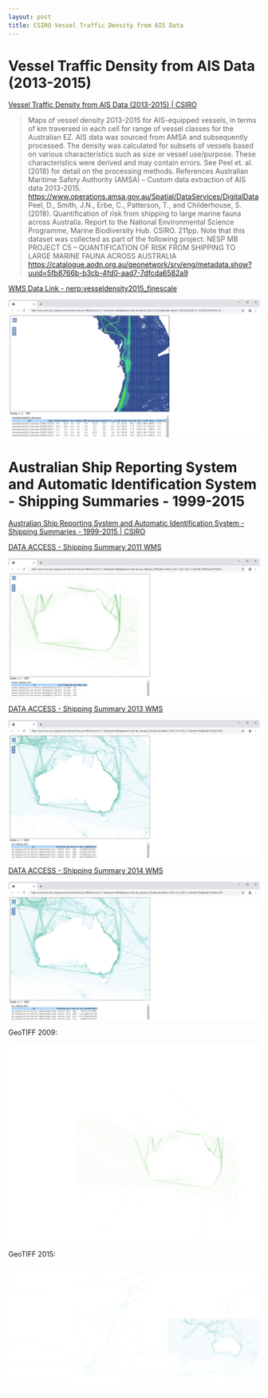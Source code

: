 ```yaml
---
layout: post
title: CSIRO Vessel Traffic Density from AIS Data
---
```


# Vessel Traffic Density from AIS Data (2013-2015)

[Vessel Traffic Density from AIS Data (2013-2015) \| CSIRO](https://marlin.csiro.au/geonetwork/srv/eng/catalog.search#/metadata/e11903ab-836c-4b67-aa41-b2fcf7f70ed2)

> Maps of vessel density 2013-2015 for AIS-equipped vessels, in terms of km traversed in each cell for range of vessel classes for the Australian EZ.
> AIS data was sourced from AMSA and subsequently processed. The density was calculated for subsets of vessels based on various characteristics such as
> size or vessel use/purpose. These characteristics were derived and may contain errors. See Peel et. al. (2018) for detail on the processing methods. 
> References Australian Maritime Safety Authority (AMSA) – Custom data extraction of AIS data 2013-2015.
> <https://www.operations.amsa.gov.au/Spatial/DataServices/DigitalData> Peel, D., Smith, J.N., Erbe, C., Patterson, T., and Childerhouse, S. (2018).
> Quantification of risk from shipping to large marine fauna across Australia. Report to the National Environmental Science Programme, Marine
> Biodiversity Hub. CSIRO. 211pp. Note that this dataset was collected as part of the following project:
> NESP MB PROJECT C5 – QUANTIFICATION OF RISK FROM SHIPPING TO LARGE MARINE FAUNA ACROSS AUSTRALIA
> <https://catalogue.aodn.org.au/geonetwork/srv/eng/metadata.show?uuid=5fb8766b-b3cb-4fd0-aad7-7dfcda6582a9>

[WMS Data Link - nerp:vesseldensity2015_finescale](https://www.cmar.csiro.au/geoserver/nerp/wms?service=WMS&version=1.1.0&request=GetMap&layers=nerp:vesseldensity2015_finescale&styles=&bbox=108.930328369141,-44.2295036315918,163.403015136719,-11.3371658325195&width=768&height=463&srs=EPSG:4326&format=application/openlayers)

![vesseldensity2015_finescale](/images/CSIRO/vesseldensity2015_finescale.png)

# Australian Ship Reporting System and Automatic Identification System - Shipping Summaries - 1999-2015

[Australian Ship Reporting System and Automatic Identification System - Shipping Summaries - 1999-2015 \| CSIRO](https://marlin.csiro.au/geonetwork/srv/eng/catalog.search#/metadata/b8135966-33c6-4a1c-bcbc-d797c2a1155f)

[DATA ACCESS - Shipping Summary 2011 WMS](https://www.cmar.csiro.au/geoserver/nerp/wms?service=WMS&version=1.1.0&request=GetMap&layers=nerp:ausrep_shipping_2011&styles=&bbox=105.0,-49.0,165.0,-5.0&width=768&height=563&srs=EPSG:4326&format=application/openlayers)

![Shipping Summary 2011 WMS](/images/CSIRO/Shipping_Summary_2011.png)

[DATA ACCESS - Shipping Summary 2013 WMS](https://www.cmar.csiro.au/geoserver/nerp/wms?service=WMS&version=1.1.0&request=GetMap&layers=nerp:ais_shipping_2013&styles=&bbox=105.0,-49.0,165.0,-5.0&width=768&height=563&srs=EPSG:4326&format=application/openlayers)

![Shipping Summary 2013 WMS](/images/CSIRO/Shipping_Summary_2013.png)

[DATA ACCESS - Shipping Summary 2014 WMS](https://www.cmar.csiro.au/geoserver/nerp/wms?service=WMS&version=1.1.0&request=GetMap&layers=nerp:ais_shipping_2014&styles=&bbox=105.0,-49.0,165.0,-5.0&width=768&height=563&srs=EPSG:4326&format=application/openlayers)

![Shipping Summary 2014 WMS](/images/CSIRO/Shipping_Summary_2014.png)

GeoTIFF 2009:

![GeoTIFF 2009](/images/CSIRO/nerp-ausrep_shipping_2009.tif)

GeoTIFF 2015:

![GeoTIFF 2009](/images/CSIRO/nerp-ais_shipping_2015.tif)